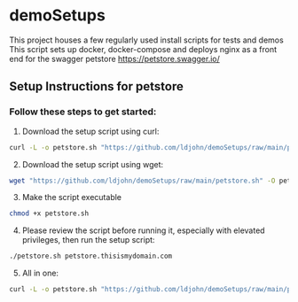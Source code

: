 # demoSetups

This project houses a few regularly used install scripts for tests and demos 
This script sets up docker, docker-compose and deploys nginx as a front end for the swagger petstore https://petstore.swagger.io/
## Setup Instructions for petstore

### Follow these steps to get started:

 1. Download the setup script using curl:
   ```bash 
   curl -L -o petstore.sh "https://github.com/ldjohn/demoSetups/raw/main/petstore.sh"
   ```
 2. Download the setup script using wget:
   ```bash
   wget "https://github.com/ldjohn/demoSetups/raw/main/petstore.sh" -O petstore.sh
   ```
 3. Make the script executable
   ```bash
   chmod +x petstore.sh
   ```
 4. Please review the script before running it, especially with elevated privileges, then run the setup script:
   ```bash
   ./petstore.sh petstore.thisismydomain.com
   ```
 5. All in one:
   ```bash
   curl -L -o petstore.sh "https://github.com/ldjohn/demoSetups/raw/main/petstore.sh" && chmod +x petstore.sh && ./petstore.sh petstore.thisismydomain.com
   ```
